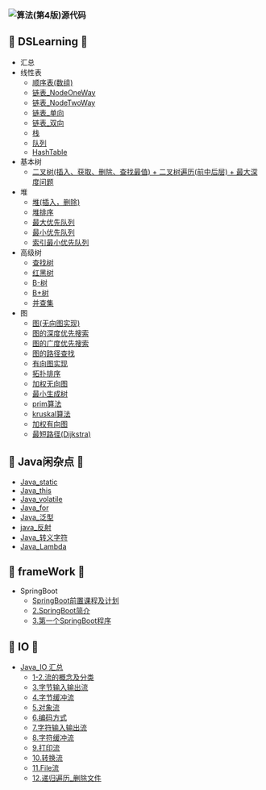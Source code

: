 ### ![算法(第4版)源代码](https://algs4.cs.princeton.edu/code/)
## &#127800; DSLearning &#127800;
- 汇总
- 线性表
	- [顺序表(数组)](DS_Linear/SequenceList.md)
	- [链表_NodeOneWay](DS_Linear/Node_OneWay.md)
	- [链表_NodeTwoWay](DS_Linear/Node_TwoWay.md)
	- [链表_单向](DS_Linear/LinkList_OneWay.md)
	- [链表_双向](DS_Linear/LinkList_TwoWay.md)
	- [栈](DS_Linear/Stack.md)
	- [队列](DS_Linear/Queue.md)
	- [HashTable](DS_HashTable/HashTable.md)
- 基本树
	- [二叉树(插入、获取、删除、查找最值) + 二叉树遍历(前中后层) + 最大深度问题](DS_Tree/BinaryTree.md)
- 堆
	- [堆(插入，删除)](DS_Heap/Heap.md)
	- [堆排序](DS_Heap/HeapSort.md)
	- [最大优先队列](DS_Priority/MaxPriorityQueue.md)
	- [最小优先队列](DS_Priority/MinPriorityQueue.md)
	- [索引最小优先队列](DS_Priority/IndexMinPriorityQueue.md)
- 高级树
	- [查找树]()
	- [红黑树]()
	- [B-树]()
	- [B+树]()
	- [并查集]()
- 图
	- [图(无向图实现)](DS_graph/gragh.md)
	- [图的深度优先搜索]()
	- [图的广度优先搜索]()
	- [图的路径查找]()
	- [有向图实现]()
	- [拓扑排序]()
	- [加权无向图]()
	- [最小生成树]()
	- [prim算法]()
	- [kruskal算法]()
	- [加权有向图]()
	- [最短路径(Dijkstra)]()

## &#127800; Java闲杂点 &#127800;

- [Java_static](Java_零碎/Java_static.md)
- [Java_this](Java_零碎/Java_this.md)
- [Java_volatile](Java_零碎/Java_volatile.md)
- [Java_for](Java_零碎/Java_for.md)
- [Java_泛型](Java_零碎/Java_泛型.md)
- [java_反射](Java_零碎/java_反射.md)
- [Java_转义字符](Java_零碎/Java_转义字符.md)
- [Java_Lambda](Java_零碎/Java_Lambda.md)

## &#127800; frameWork &#127800;

- SpringBoot
	- [SpringBoot前置课程及计划](frameWork/SpringBoot/1.SpringBoot前置课程及计划.md)
	- [2.SpringBoot简介](frameWork/SpringBoot/2.SpringBoot简介.md)
	- [3.第一个SpringBoot程序](frameWork/SpringBoot/3.第一个SpringBoot程序.md)

## &#127800; IO &#127800;

- [Java_IO 汇总](IO/Java_IO.md)
	- [1-2.流的概念及分类](IO/1-2.流的概念及分类.md)
	- [3.字节输入输出流](IO/3.字节输入输出流.md)
	- [4.字节缓冲流](IO/4.字节缓冲流.md)
	- [5.对象流](IO/5.对象流.md)
	- [6.编码方式](IO/6.编码方式.md)
	- [7.字符输入输出流](IO/7.字符输入输出流.md)
	- [8.字符缓冲流](IO/8.字符缓冲流.md)
	- [9.打印流](IO/9.打印流.md)
	- [10.转换流](IO/10.转换流.md)
	- [11.File流](IO/11.File流.md)
	- [12.递归遍历_删除文件](IO/12.递归遍历_删除文件.md)